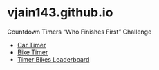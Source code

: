 # vjain143.github.io

Countdown Timers “Who Finishes First” Challenge
- [Car Timer](Timer_Cars.html)
- [Bike Timer](Timer_Bikes.html)
- [Timer Bikes Leaderboard](Timer_Bikes_Leaderboard.html)
